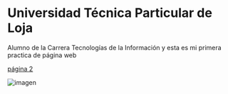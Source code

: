 # Universidad Técnica Particular de Loja

Alumno de la Carrera Tecnologías de la Información y esta es mi primera practica de página web

[página 2](hojaB.md)

![imagen](img2.jpg)


```{tableofcontents}
```
